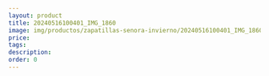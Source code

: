 ```yaml
---
layout: product
title: 20240516100401_IMG_1860
image: img/productos/zapatillas-senora-invierno/20240516100401_IMG_1860.webp
price: 
tags: 
description: 
order: 0
---
```

